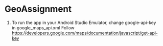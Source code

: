 # GeoAssignment

1. To run the app in your Android Studio Emulator, change google-api-key in google_maps_api.xml
Follow https://developers.google.com/maps/documentation/javascript/get-api-key

